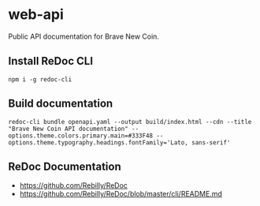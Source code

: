 # web-api
Public API documentation for Brave New Coin.

## Install ReDoc CLI
```
npm i -g redoc-cli
```

## Build documentation
```
redoc-cli bundle openapi.yaml --output build/index.html --cdn --title "Brave New Coin API documentation" --options.theme.colors.primary.main=#333F48 --options.theme.typography.headings.fontFamily='Lato, sans-serif'
```

## ReDoc Documentation
* https://github.com/Rebilly/ReDoc
* https://github.com/Rebilly/ReDoc/blob/master/cli/README.md
